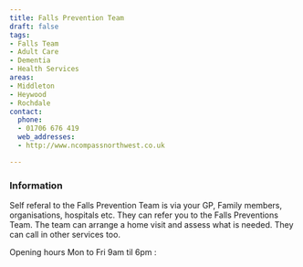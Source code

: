 ```yaml
---
title: Falls Prevention Team
draft: false
tags:
- Falls Team
- Adult Care
- Dementia
- Health Services
areas:
- Middleton
- Heywood
- Rochdale
contact:
  phone:
  - 01706 676 419
  web_addresses:
  - http://www.ncompassnorthwest.co.uk

---
```


### Information
Self referal to the Falls Prevention Team is via your
GP, Family members, organisations, hospitals etc.
They can refer you to the Falls Preventions Team.
The team can arrange a home visit and assess what is
needed. They can call in other services too.

Opening hours Mon to Fri  9am til 6pm :
